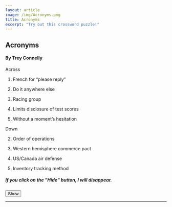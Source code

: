 ```yaml
---
layout: article
image: /img/Acronyms.png
title: Acronyms
excerpt: "Try out this crossword puzzle!"
---
```


<h2>Acronyms</h2>
<h4>By Trey Connelly</h4>

Across

1. French for “please reply”

3. Do it anywhere else

5. Racing group

6. Limits disclosure of test scores

7. Without a moment’s hesitation


Down

2. Order of operations

4. Western hemisphere commerce pact

5. US/Canada air defense

6. Inventory tracking method

<script src="https://ajax.googleapis.com/ajax/libs/jquery/1.11.3/jquery.min.js"></script>
<script>
$(document).ready(function(){
$("#show").click(function(){
$("h5").show();
});
$("5").hide();

});
</script>

<h5>If you click on the "Hide" button, I will disappear.</h5>

<button id="show">Show</button>
	
<hr style="border-color:#7D7D7D;height:0.5px;">

